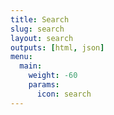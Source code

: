 ```yaml
---
title: Search
slug: search
layout: search
outputs: [html, json]
menu:
  main:
    weight: -60
    params:
      icon: search
---
```

